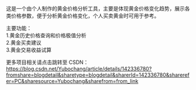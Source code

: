 这是一个由个人制作的黄金价格分析工具，主要是体现黄金价格变化趋势，展示各类价格参数，便于分析黄金价格变化，个人买卖黄金时可用于参考。

主要功能：  
1.黄金历史价格查询和价格极值分析  
2.黄金买卖建议  
3.黄金交易收益试算

更多项目相关请点击跳转至 CSDN：
https://blog.csdn.net/Yubochang/article/details/142336780?fromshare=blogdetail&sharetype=blogdetail&sharerId=142336780&sharerefer=PC&sharesource=Yubochang&sharefrom=from_link
